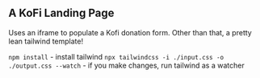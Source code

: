 ## A KoFi Landing Page

Uses an iframe to populate a Kofi donation form. Other than that, a pretty lean tailwind template!

`npm install` - install tailwind
`npx tailwindcss -i ./input.css -o ./output.css --watch` - if you make changes, run tailwind as a watcher